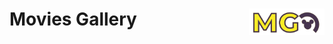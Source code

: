 # Movies Gallery <img style="width: 121px;" align="right" src="./frontend/src/assets/MGLogoMD.PNG">
